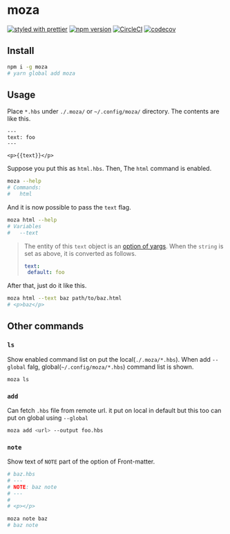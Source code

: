 # moza

[![styled with prettier](https://img.shields.io/badge/styled_with-prettier-ff69b4.svg)](https://github.com/prettier/prettier)
[![npm version](https://badge.fury.io/js/moza.svg)](https://badge.fury.io/js/moza)
[![CircleCI](https://circleci.com/gh/nju33/moza.svg?style=svg&circle-token=3c3a1a3149f11cf61b6c21898fe11d8e279ffb3b)](https://circleci.com/gh/nju33/moza)
[![codecov](https://codecov.io/gh/nju33/moza/branch/master/graph/badge.svg?token=Co6rsyvfZu)](https://codecov.io/gh/nju33/moza)

## Install

```bash
npm i -g moza
# yarn global add moza
```

## Usage

Place `*.hbs` under `./.moza/` or `~/.config/moza/` directory. The contents are like this.

```text
---
text: foo
---

<p>{{text}}</p>
```

Suppose you put this as `html.hbs`. Then, The `html` command is enabled.

```bash
moza --help
# Commands:
#   html
```

And it is now possible to pass the `text` flag.

```bash
moza html --help
# Variables
#   --text
```

> The entity of this `text` object is an [option of yargs](https://github.com/yargs/yargs/blob/master/docs/api.md#optionskey-opt). When the `string` is set as above, it is converted as follows.
> ```yaml
> text:
>  default: foo
> ```

After that, just do it like this.

```bash
moza html --text baz path/to/baz.html
# <p>baz</p>
```


## Other commands

### `ls`

Show enabled command list on put the local(`./.moza/*.hbs`). When add `--global` falg,  global(`~/.config/moza/*.hbs`) command list is shown.

```bash
moza ls
```

### `add`

Can fetch `.hbs` file from remote url. it put on local in default but this too can put on global using `--global`

```bash
moza add <url> --output foo.hbs
```

### `note`

Show text of `NOTE` part of the option of Front-matter.

```bash
# baz.hbs
# ---
# NOTE: baz note
# ---
#
# <p></p>

moza note baz
# baz note
```
